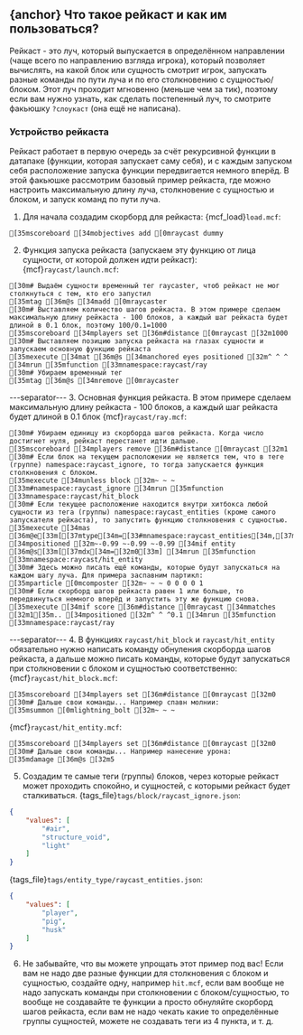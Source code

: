 ## {anchor} Что такое рейкаст и как им пользоваться?
Рейкаст - это луч, который выпускается в определённом направлении (чаще всего по направлению взгляда игрока), который позволяет вычислять, на какой блок или сущность смотрит игрок, запускать разные команды по пути луча и по его столкновению с сущностью/блоком. Этот луч проходит мгновенно (меньше чем за тик), поэтому если вам нужно узнать, как сделать постепенный луч, то смотрите факьюшку `?слоукаст` (она ещё не написана).

### Устройство рейкаста
Рейкаст работает в первую очередь за счёт рекурсивной функции в датапаке (функции, которая запускает саму себя), и с каждым запуском себя расположение запуска функции передвигается немного вперёд. В этой факьюшке рассмотрим базовый пример рейкаста, где можно настроить максимальную длину луча, столкновение с сущностью и блоком, и запуск команд по пути луча.
1. Для начала создадим скорборд для рейкаста:
{mcf_load}`load.mcf`:
```ansi
[35mscoreboard [34mobjectives add [0mraycast dummy
```
2. Функция запуска рейкаста (запускаем эту функцию от лица сущности, от которой должен идти рейкаст):
{mcf}`raycast/launch.mcf`:
```ansi
[30m# Выдаём сущности временный тег raycaster, чтоб рейкаст не мог столкнуться с тем, кто его запустил
[35mtag [36m@s [34madd [0mraycaster
[30m# Выставляем количество шагов рейкаста. В этом примере сделаем максимальную длину рейкаста - 100 блоков, а каждый шаг рейкаста будет длиной в 0.1 блок, поэтому 100/0.1=1000
[35mscoreboard [34mplayers set [36m#distance [0mraycast [32m1000
[30m# Выставляем позицию запуска рейкаста на глазах сущности и запускаем основную функцию рейкаста
[35mexecute [34mat [36m@s [34manchored eyes positioned [32m^ ^ ^ [34mrun [35mfunction [33mnamespace:raycast/ray
[30m# Убираем временный тег
[35mtag [36m@s [34mremove [0mraycaster
```
---separator---
3. Основная функция рейкаста. В этом примере сделаем максимальную длину рейкаста - 100 блоков, а каждый шаг рейкаста будет длиной в 0.1 блок
{mcf}`raycast/ray.mcf`:
```ansi
[30m# Убираем единицу из скорборда шагов рейкаста. Когда число достигнет нуля, рейкаст перестанет идти дальше.
[35mscoreboard [34mplayers remove [36m#distance [0mraycast [32m1
[30m# Если блок на текущем расположении не является тем, что в теге (группе) namespace:raycast_ignore, то тогда запускается функция столкновения с блоком.
[35mexecute [34munless block [32m~ ~ ~ [33m#namespace:raycast_ignore [34mrun [35mfunction [33mnamespace:raycast/hit_block
[30m# Если текущее расположение находится внутри хитбокса любой сущности из тега (группы) namespace:raycast_entities (кроме самого запускателя рейкаста), то запустить функцию столкновения с сущностью.
[35mexecute [34mas [36m@e[33m[[37mtype[34m=[33#mnamespace:raycast_entities[34m,[37mdx[34m=[32m0[34m,[37mlimit[34m=[32m1[33m] [34mpositioned [32m~-0.99 ~-0.99 ~-0.99 [34mif entity [36m@s[33m[[37mdx[34m=[32m0[33m] [34mrun [35mfunction [33mnamespace:raycast/hit_entity
[30m# Здесь можно писать ещё команды, которые будут запускаться на каждом шагу луча. Для примера заспавним партикл:
[35mparticle [0mcomposter [32m~ ~ ~ 0 0 0 0 1
[30m# Если скорборд шагов рейкаста равен 1 или больше, то передвинуться немного вперёд и запустить эту же функцию снова.
[35mexecute [34mif score [36m#distance [0mraycast [34mmatches [32m1[35m.. [34mpositioned [32m^ ^ ^0.1 [34mrun [35mfunction [33mnamespace:raycast/ray
```
---separator---
4. В функциях `raycast/hit_block` и `raycast/hit_entity` обязательно нужно написать команду обнуления скорборда шагов рейкаста, а дальше можно писать команды, которые будут запускаться при столкновении с блоком и сущностью соответственно:
{mcf}`raycast/hit_block.mcf`:
```ansi
[35mscoreboard [34mplayers set [36m#distance [0mraycast [32m0
[30m# Дальше свои команды... Например спавн молнии:
[35msummon [0mlightning_bolt [32m~ ~ ~
```
{mcf}`raycast/hit_entity.mcf`:
```ansi
[35mscoreboard [34mplayers set [36m#distance [0mraycast [32m0
[30m# Дальше свои команды... Например нанесение урона:
[35mdamage [36m@s [32m5
```
5. Создадим те самые теги (группы) блоков, через которые рейкаст может проходить спокойно, и сущностей, с которыми рейкаст будет сталкиваться.
{tags_file}`tags/block/raycast_ignore.json`:
```json
{
	"values": [
		"#air",
		"structure_void",
		"light"
	]
}
```
{tags_file}`tags/entity_type/raycast_entities.json`:
```json
{
	"values": [
		"player",
		"pig",
		"husk"
	]
}
```
6. Не забывайте, что вы можете упрощать этот пример под вас! Если вам не надо две разные функции для столкновения с блоком и сущностью, создайте одну, например `hit.mcf`, если вам вообще не надо запускать команды при столкновении с блоком/сущностью, то вообще не создавайте те функции а просто обнуляйте скорборд шагов рейкаста, если вам не надо чекать какие то определённые группы сущностей, можете не создавать теги из 4 пункта, и т. д.